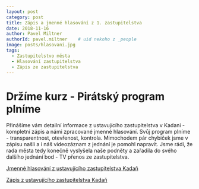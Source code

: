 ```yaml
---
layout: post
category: post
title: Zápis a jmenné hlasování z 1. zastupitelstva
date: 2018-11-16
author: Pavel Miltner
authorId: pavel.miltner    # uid nekoho z _people
image: posts/hlasovani.jpg
tags:
  - Zastupitelstvo města
  - Hlasování zastupitelstva
  - Zápis ze zastupitelstva
---
```


Držíme kurz - Pirátský program plníme
===

Přinášíme vám detailní informace z ustavujícího zastupitelstva v Kadani - kompletní zápis a námi zpracované jmenné hlasování. Svůj program plníme - transparentnost, otevřenost, kontrola. 
Mimochodem pár chybiček jsme v zápisu našli a i náš videozáznam z jednání je pomohl napravit. Jsme rádi, že rada města tedy konečně vyslyšela naše podněty a zařadila do svého dalšího jednání bod - TV přenos ze zastupitelstva.

[Jmenné hlasování z ustavujícího zastupitelstva Kadaň](https://drive.google.com/file/d/1gK4DNGMgGkuDDbPNWmA8CwOPoIgs0iCp/view?usp=sharing/) 

[Zápis z ustavujícího zastupitelstva Kadaň](https://drive.google.com/file/d/1vyOzgYzIH-5HB_rE4sJ2NJta1PfgQGGv/view?usp=sharing) 

